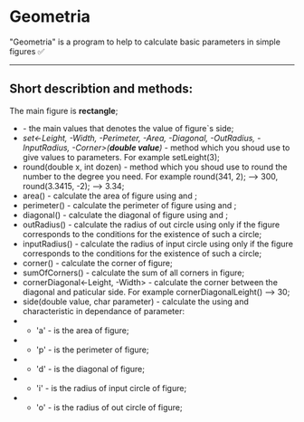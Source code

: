 # Geometria

"Geometria" is a program to help to calculate basic parameters in simple figures :white_check_mark:
___
## Short describtion and methods:
The main figure is **rectangle**;
- *<leight>* - the main values that denotes the value of figure`s side;
- *set<-Leight, -Width, -Perimeter, -Area, -Diagonal, -OutRadius, -InputRadius, -Corner>(**double value**)* - method which you shoud use to give values to parameters. For example setLeight(3);
- round(double x, int dozen) - method which you shoud use to round the number to the degree you need. For example round(341, 2); --> 300, round(3.3415, -2); --> 3.34;
- area() - calculate the area of figure using <leight> and <width>;
- perimeter() - calculate the perimeter of figure using <leight> and <width>;
- diagonal() - calculate the diagonal of figure using <leight> and <width>;
- outRadius() - calculate the radius of out circle using <diagonal> only if the figure corresponds to the conditions for the existence of such a circle;
- inputRadius() - calculate the radius of input circle using <leight> only if the figure corresponds to the conditions for the existence of such a circle;
- corner() - calculate the corner of figure;
- sumOfCorners() - calculate the sum of all corners in figure; 
- cornerDiagonal<-Leight, -Width> - calculate the corner between the diagonal and paticular side. For example cornerDiagonalLeight() --> 30;
- side(double value, char parameter) - calculate the <width> using <leight> and characteristic in dependance of parameter:
- - 'a' - <value> is the area of figure;
- - 'p' - <value> is the perimeter of figure;
- - 'd' - <value> is the diagonal of figure;
- - 'i' - <value> is the radius of input circle of figure;
- - 'o' - <value> is the radius of out circle of figure;
